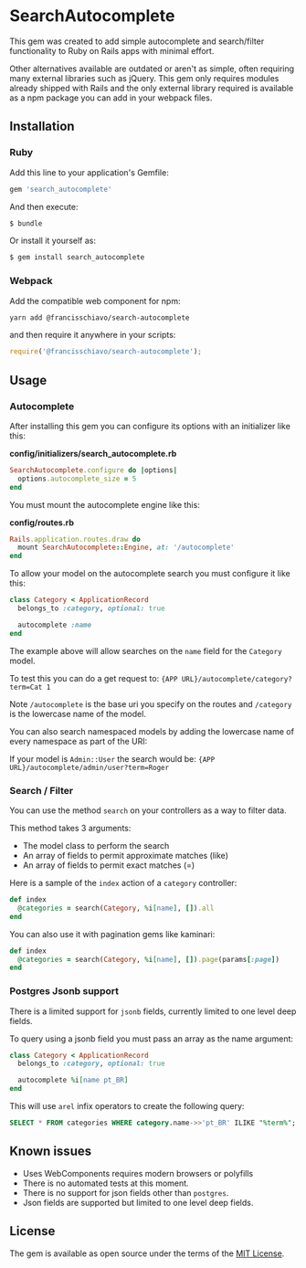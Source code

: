 # SearchAutocomplete
This gem was created to add simple autocomplete and search/filter functionality to Ruby on Rails apps with minimal effort.

Other alternatives available are outdated or aren't as simple, often requiring many external libraries such as jQuery.
This gem only requires modules already shipped with Rails and the only external library required is available as a npm package you can add in your webpack files.

## Installation

### Ruby
Add this line to your application's Gemfile:

```ruby
gem 'search_autocomplete'
```

And then execute:
```bash
$ bundle
```

Or install it yourself as:
```bash
$ gem install search_autocomplete
```

### Webpack

Add the compatible web component for npm:
```bash
yarn add @francisschiavo/search-autocomplete
```

and then require it anywhere in your scripts:

```js
require('@francisschiavo/search-autocomplete');
```

## Usage

### Autocomplete

After installing this gem you can configure its options with an initializer like this:

**config/initializers/search_autocomplete.rb**
```ruby
SearchAutocomplete.configure do |options|
  options.autocomplete_size = 5
end
```

You must mount the autocomplete engine like this:

**config/routes.rb**
```ruby
Rails.application.routes.draw do
  mount SearchAutocomplete::Engine, at: '/autocomplete'
end
```

To allow your model on the autocomplete search you must configure it like this:
```ruby
class Category < ApplicationRecord
  belongs_to :category, optional: true

  autocomplete :name
end
```
The example above will allow searches on the `name` field for the `Category` model.

To test this you can do a get request to: `{APP URL}/autocomplete/category?term=Cat 1`

Note `/autocomplete` is the base uri you specify on the routes and `/category` is the lowercase name of the model.

You can also search namespaced models by adding the lowercase name of every namespace as part of the URI:

If your model is `Admin::User` the search would be: `{APP URL}/autocomplete/admin/user?term=Roger`

### Search / Filter

You can use the method `search` on your controllers as a way to filter data.

This method takes 3 arguments:
* The model class to perform the search
* An array of fields to permit approximate matches (like)
* An array of fields to permit exact matches (=)

Here is a sample of the `index` action of a `category` controller:

```ruby
def index
  @categories = search(Category, %i[name], []).all
end
```

You can also use it with pagination gems like kaminari:

```ruby
def index
  @categories = search(Category, %i[name], []).page(params[:page])
end
```

### Postgres Jsonb support

There is a limited support for `jsonb` fields, currently limited to one level deep fields.

To query using a jsonb field you must pass an array as the name argument:

```ruby
class Category < ApplicationRecord
  belongs_to :category, optional: true

  autocomplete %i[name pt_BR]
end
```

This will use `arel` infix operators to create the following query:

```sql
SELECT * FROM categories WHERE category.name->>'pt_BR' ILIKE "%term%";
``` 

## Known issues

* Uses WebComponents requires modern browsers or polyfills
* There is no automated tests at this moment.
* There is no support for json fields other than `postgres`.
* Json fields are supported but limited to one level deep fields. 

## License
The gem is available as open source under the terms of the [MIT License](https://opensource.org/licenses/MIT).
